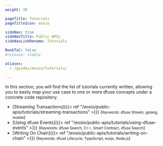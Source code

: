 ```yaml
---
weight: 30

pageTitle: Tutorials
pageTitleIcon: eosio

sideNav: true
sideNavTitle: Public APIs
sideNavLinkRename: Tutorials

BookToC: false
#release: stable

aliases:
  - /guides/eosio/tutorials/
  
---
```


In this section, you will find the list of tutorials currently written, allowing you
to easily map your use case to one or more dfuse concepts under a concrete
code repository.

- [Streaming Transactions]({{< ref "/eosio/public-apis/tutorials/streaming-transactions" >}}) (<small>Keywords: dfuse Stream, golang, mobile</small>)
- [Using dfuse Events]({{< ref "/eosio/public-apis/tutorials/using-dfuse-events" >}}) (<small>Keywords: dfuse Search, C++, Smart Contract, dfuse Search</small>)
- [Writing On Chain]({{< ref "/eosio/public-apis/tutorials/writing-on-chain" >}}) (<small>Keywords: dfuse Lifecycle, TypeScript, eosjs, Node.js</small>)

<!--
    List of potential other tutorials we had:
      - List most recent transactions, and listen to new ones
      - Shine end-to-end application using React/TypeScript
      - Slack notification from on-chain events (Workers I think)
      - Reliably sync a database (cursors + navigating forks concepts)
-->

